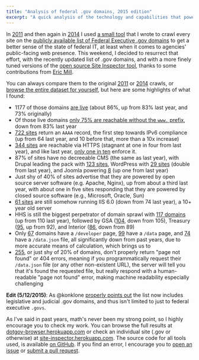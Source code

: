 ```yaml
---
title: "Analysis of federal .gov domains, 2015 edition"
excerpt: "A quick analysis of the technology and capabilities that power each federal .gov domain such as non-www, SSL, and IPv6 support, or what server/cms they use"
---
```


In [2011](http://ben.balter.com/2011/09/07/analysis-of-federal-executive-domains/) and then again in [2014](http://ben.balter.com/2014/07/07/analysis-of-federal-executive-domains-part-deux/) I used
[a small tool](https://github.com/benbalter/site-inspector) that I wrote to crawl every site on the [publicly available list of Federal Executive .gov domains](https://github.com/GSA/data/tree/gh-pages/dotgov-domains) to get a better sense of the state of federal IT, at least when it comes to agencies' public-facing web presence. This weekend, I decided to resurrect that effort, with the recently updated list of .gov domains, and with a more finely tuned versions of the [open source Site Inspector tool](https://github.com/benbalter/site-inspector), thanks to some contributions from [Eric Mill](https://konklone.com/).

You can always compare them to the original [2011](http://ben.balter.com/2011/09/07/analysis-of-federal-executive-domains/) or [2014](http://ben.balter.com/2014/07/07/analysis-of-federal-executive-domains-part-deux/) crawls, or [browse the entire dataset for yourself](https://dotgov-browser.herokuapp.com), but here are some highlights of what I found:

* 1177 of those domains [are live](https://dotgov-browser.herokuapp.com/domains?up=true) (about 86%, up from 83% last year, and 73% originally)
* Of those live domains [only 75% are reachable without the `www.` prefix](https://dotgov-browser.herokuapp.com/domains?root=true&up=true), down from 83% last year
* [722 sites](https://dotgov-browser.herokuapp.com/domains?ipv6=true) return an `AAAA` record, the first step towards IPv6 compliance (up from 64 last year, and 10 before that, more than a 10x increase)
* [344 sites](https://dotgov-browser.herokuapp.com/domains?https=true) are reachable via HTTPS (stagnant at one in four from last year), and like last year, [only one in ten](https://dotgov-browser.herokuapp.com/domains?canonically_https=true&https=true) enforce it.
* 87% of sites have no decreeable CMS (the same as last year), with Drupal leading the pack with [123 sites](https://dotgov-browser.herokuapp.com/domains?content_management_system=drupal), WordPress with [29 sites](https://dotgov-browser.herokuapp.com/domains?content_management_system=wordpress) (double from last year), and Joomla powering [8](https://dotgov-browser.herokuapp.com/domains?content_management_system=joomla) (up one from last year)
* Just shy of 40% of sites advertise that they are powered by open source server software (e.g. Apache, Nginx), up from about a third last year, with about one in five sites responding that they are powered by closed source software (e.g., Microsoft, Oracle, Sun)
* [61 sites](https://dotgov-browser.herokuapp.com/domains?server=Microsoft-IIS%2F6.0) are still somehow running IIS 6.0 (down from 74 last year), a 10+ year old server
* HHS is still the biggest perpetrator of domain sprawl with [117 domains](https://dotgov-browser.herokuapp.com/domains?agency=department-of-health-and-human-services) (up from 110 last year), followed by GSA ([104](https://dotgov-browser.herokuapp.com/domains?agency=general-services-administration), down from 105), Treasury ([95](https://dotgov-browser.herokuapp.com/domains?agency=department-of-the-treasury), up from 92), and Interior ([86](https://dotgov-browser.herokuapp.com/domains?agency=department-of-the-interior), down from 89)
* Only [67](https://dotgov-browser.herokuapp.com/domains?slash_developer=true&proper_404s=true) domains have a `/developer` page, [99](https://dotgov-browser.herokuapp.com/domains?slash_data=true&proper_404s=true) have a `/data` page, and [74](https://dotgov-browser.herokuapp.com/domains?data_dot_json=true&proper_404s=true) have a `/data.json` file, all significantly down from past years, due to more accurate means of calculation, which brings us to
* [255](https://dotgov-browser.herokuapp.com/domains?proper_404s=false), or just shy of 20% of domains, don't properly return "page not found" or 404 errors, meaning if you programmatically request their `/data.json` file (or any other non-existent URL), the server will tell you that it's found the requested file, but really respond with a human-readable "page not found" error, making machine readability especially challenging

**Edit (5/12/2015)**: As @konklone [properly points out](https://github.com/benbalter/benbalter.github.com/pull/258/files#r30093194) the list now includes legislative and judicial .gov domains, and thus isn't limited to just to federal executive `.govs`.

As I've said in past years, math's never been my strong point, so I highly encourage you to check my work. You can browse the full results at [dotgov-browser.herokuapp.com](https://dotgov-browser.herokuapp.com) or check an individual site (.gov or otherwise) at [site-inspector.herokuapp.com](https://site-inspector.herokuapp.com). The source code for all tools used, is available [on GitHub](https://github.com/benbalter/site-inspector). If you find an error, I encourage you to [open an issue](https://github.com/benbalter/site-inspector/issues/new) or [submit a pull request](https://guides.github.com/introduction/flow/).
